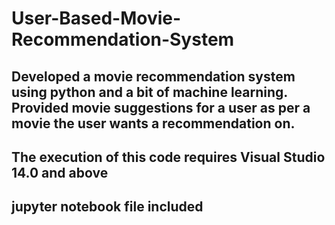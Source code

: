 # User-Based-Movie-Recommendation-System
Developed a movie recommendation system using python and a bit of machine learning. Provided movie suggestions for a user as per a movie the user wants a recommendation on.
------------------------------------
The execution of this code requires Visual Studio 14.0 and above
------------------------------------
jupyter notebook file included
------------------------------------
